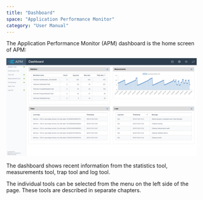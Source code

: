```yaml
---
title: "Dashboard"
space: "Application Performance Monitor"
category: "User Manual"
---
```

The Application Performance Monitor (APM) dashboard is the home screen of APM:

 ![](attachments/Dashboard/Dashboard.png)

The dashboard shows recent information from the statistics tool, measurements tool, trap tool and log tool.

The individual tools can be selected from the menu on the left side of the page.
These tools are described in separate chapters.

